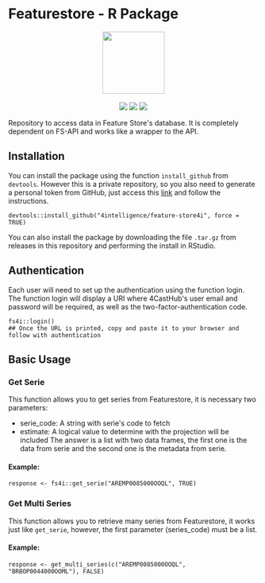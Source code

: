 # Featurestore - R Package

<p align="center">
  <img src="https://avatars.githubusercontent.com/u/62453560?s=200&v=4" width="125px"/><br><br>
  <img src="https://img.shields.io/badge/4i-4intelligence-blue"/>
  <img src="https://img.shields.io/badge/R%3E%3D-4.0.3-blue.svg"/>
  <img src="https://img.shields.io/badge/License-MPL%202.0-brightgreen.svg"/>
</p>

Repository to access data in Feature Store's database. It is completely dependent on FS-API and works like a wrapper to the API.

## Installation

You can install the package using the function `install_github` from `devtools`. However this is a private repository, so you also need to generate a personal token from GitHub, just access this [link](https://github.com/settings/tokens) and follow the instructions.

```
devtools::install_github("4intelligence/feature-store4i", force = TRUE)
```

You can also install the package by downloading the file `.tar.gz` from releases in this repository and performing the install in RStudio.

## Authentication
Each user will need to set up the authentication using the function login. The function login will display a URI where 4CastHub's user email and password will be required, as well as the two-factor-authentication code.

```
fs4i::login()
## Once the URL is printed, copy and paste it to your browser and follow with authentication
```

## Basic Usage

### Get Serie

This function allows you to get series from Featurestore, it is necessary two parameters:
* serie_code: A string with serie's code to fetch
* estimate: A logical value to determine with the projection will be included
The answer is a list with two data frames, the first one is the data from serie and the second one is the metadata from serie.

#### Example:

```
response <- fs4i::get_serie("AREMP0085000OOQL", TRUE)
```

### Get Multi Series

This function allows you to retrieve many series from Featurestore, it works just like `get_serie`, however, the first parameter (series_code) must be a list.

#### Example:

```
response <- get_multi_series(c("AREMP0085000OOQL", "BRBOP0044000OOML"), FALSE)
```
